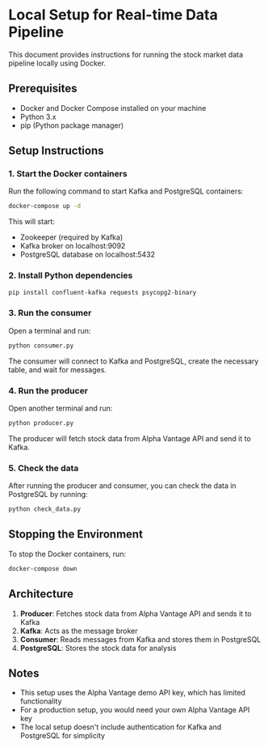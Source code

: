 # Local Setup for Real-time Data Pipeline

This document provides instructions for running the stock market data pipeline locally using Docker.

## Prerequisites

- Docker and Docker Compose installed on your machine
- Python 3.x
- pip (Python package manager)

## Setup Instructions

### 1. Start the Docker containers

Run the following command to start Kafka and PostgreSQL containers:

```bash
docker-compose up -d
```

This will start:
- Zookeeper (required by Kafka)
- Kafka broker on localhost:9092
- PostgreSQL database on localhost:5432

### 2. Install Python dependencies

```bash
pip install confluent-kafka requests psycopg2-binary
```

### 3. Run the consumer

Open a terminal and run:

```bash
python consumer.py
```

The consumer will connect to Kafka and PostgreSQL, create the necessary table, and wait for messages.

### 4. Run the producer

Open another terminal and run:

```bash
python producer.py
```

The producer will fetch stock data from Alpha Vantage API and send it to Kafka.

### 5. Check the data

After running the producer and consumer, you can check the data in PostgreSQL by running:

```bash
python check_data.py
```

## Stopping the Environment

To stop the Docker containers, run:

```bash
docker-compose down
```

## Architecture

1. **Producer**: Fetches stock data from Alpha Vantage API and sends it to Kafka
2. **Kafka**: Acts as the message broker
3. **Consumer**: Reads messages from Kafka and stores them in PostgreSQL
4. **PostgreSQL**: Stores the stock data for analysis

## Notes

- This setup uses the Alpha Vantage demo API key, which has limited functionality
- For a production setup, you would need your own Alpha Vantage API key
- The local setup doesn't include authentication for Kafka and PostgreSQL for simplicity

